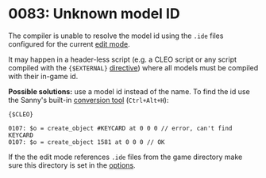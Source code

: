 # 0083: Unknown model ID

The compiler is unable to resolve the model id using the `.ide` files configured for the current [edit mode](https://docs.sannybuilder.com/edit-modes#ide).

It may happen in a header-less script (e.g. a CLEO script or any script compiled with the `{$EXTERNAL}` [directive](../../language/directives.md#usdexternal)) where all models must be compiled with their in-game id.

**Possible solutions:** use a model id instead of the name. To find the id use the Sanny's built-in [conversion tool](../../editor/options/hotkeys.md) (`Ctrl+Alt+H`):

```
{$CLEO}

0107: $o = create_object #KEYCARD at 0 0 0 // error, can't find KEYCARD
0107: $o = create_object 1581 at 0 0 0 // OK
```

If the the edit mode references `.ide` files from the game directory make sure this directory is set in the [options](../../editor/options/general.md#game-directory).
